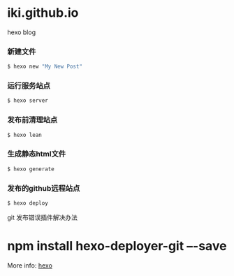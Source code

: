 # iki.github.io
hexo blog


### 新建文件

``` bash
$ hexo new "My New Post"
```
### 运行服务站点

``` bash
$ hexo server
```


### 发布前清理站点

``` bash
$ hexo lean
```

### 生成静态html文件

``` bash
$ hexo generate
```


### 发布的github远程站点

``` bash
$ hexo deploy
```


git 发布错误插件解决办法
# npm install hexo-deployer-git –-save  

More info: [hexo](https://hexo.io/)